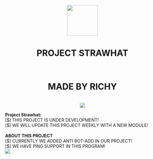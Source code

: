 <div align="center">
<img 
height="100px" 
width="100px"
src="https://cdn.discordapp.com/attachments/863826091520294913/864017808744513576/Avatar-1.png"
></img>
<h1>PROJECT STRAWHAT</h1><br>
<h1>MADE BY RICHY</h1><br>
  <img src="https://cdn.discordapp.com/attachments/855111395874832434/866376832798687242/richygif.gif">
</p>
</div>
<b>Project Strawhat:</b><br />
[$] THIS PROJECT IS UNDER DEVELOPMENT! <br />
[$] WE WILL UPDATE THIS PROJECT WEEKLY WITH A NEW MODULE!<br>  
<br />
<b>ABOUT THIS PROJECT</b><br />
[$] CURRENTLY WE ADDED ANTI BOT-ADD IN OUR PROJECT!<br>
[$] WE HAVE PING SUPPORT IN THIS PROGRAM!<br>
<img src="https://cdn.discordapp.com/attachments/865268603983888395/865994433442349106/IMG_20210717_220215.jpg"></img><br>
<br />
